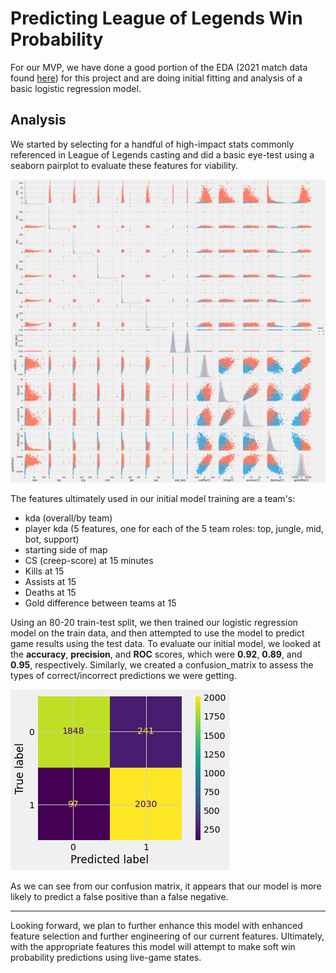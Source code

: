 # Predicting League of Legends Win Probability

For our MVP, we have done a good portion of the EDA (2021 match data found [here](https://oracleselixir.com/tools/downloads)) for this project and are doing initial fitting and analysis of a basic logistic regression model. 

## Analysis

We started by selecting for a handful of high-impact stats commonly referenced in League of Legends casting and did a basic eye-test using a seaborn pairplot to evaluate these features for viability.

![](../resources/pair_plot.png)

The features ultimately used in our initial model training are a team's:
* kda (overall/by team)
* player kda (5 features, one for each of the 5 team roles: top, jungle, mid, bot, support)
* starting side of map
* CS (creep-score) at 15 minutes
* Kills at 15
* Assists at 15
* Deaths at 15
* Gold difference between teams at 15

Using an 80-20 train-test split, we then trained our logistic regression model on the train data, and then attempted to use the model to predict game results using the test data. To evaluate our initial model, we looked at the **accuracy**, **precision**, and **ROC** scores, which were **0.92**, **0.89**, and **0.95**, respectively. Similarly, we created a confusion_matrix to assess the types of correct/incorrect predictions we were getting.

![](../resources/confusion_matrix.png)

As we can see from our confusion matrix, it appears that our model is more likely to predict a false positive than a false negative.

---

Looking forward, we plan to further enhance this model with enhanced feature selection and further engineering of our current features. Ultimately, with the appropriate features this model will attempt to make soft win probability predictions using live-game states. 